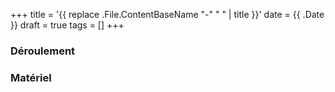+++
title = '{{ replace .File.ContentBaseName "-" " " | title }}'
date = {{ .Date }}
draft = true
tags = []
+++

### Déroulement

### Matériel
